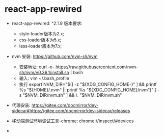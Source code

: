 # react-app-rewired

* react-app-rewired: ^2.1.9 版本要求:

  * style-loader版本为2.x;
  * css-loader版本为5.x;
  * less-loader版本为7.x;
* nvm 安装: <https://github.com/nvm-sh/nvm>
  * 安装地址: curl -o- <https://raw.githubusercontent.com/nvm-sh/nvm/v0.39.1/install.sh> | bash
  * 输入: vim ~/.bash_profile
  * 执行 export NVM_DIR="$([ -z "${XDG_CONFIG_HOME-}" ] && printf %s "${HOME}/.nvm" || printf %s "${XDG_CONFIG_HOME}/nvm")"
[ -s "$NVM_DIR/nvm.sh" ] && \. "$NVM_DIR/nvm.sh"

* 代理安装: <https://gitee.com/docmirror/dev-sidecar#https://gitee.com/docmirror/dev-sidecar/releases>

* 移动端测试环境调试工具-chrome: chrome://inspect/#devices

*
